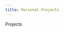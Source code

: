 ```yaml
---
title: Personal Projects
---
```


Projects

<style>
  .site-footer {
    display: none;
  }
</style>
